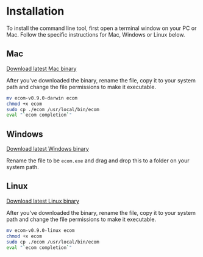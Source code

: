 # Installation
To install the command line tool, first open a terminal window on your PC or Mac. Follow the specific instructions for Mac, Windows or Linux below.

## Mac <Badge text="v0.9.0"/> <Badge text="alpha" type="warn"/>
[Download latest Mac binary](/downloads/mac/ecom-v0.9.0-darwin)

After you've downloaded the binary, rename the file, copy it to your system path and change the file permissions to make it executable.


``` bash
mv ecom-v0.9.0-darwin ecom
chmod +x ecom
sudo cp ./ecom /usr/local/bin/ecom
eval "`ecom completion`"
```

## Windows <Badge text="v0.9.0"/> <Badge text="alpha" type="warn"/>
[Download latest Windows binary](/downloads/windows/ecom-v0.9.0.exe)

Rename the file to be `ecom.exe` and drag and drop this to a folder on your system path.

## Linux <Badge text="v0.9.0"/> <Badge text="alpha" type="warn"/>
[Download latest Linux binary](/downloads/linux/ecom-v0.9.0-linux)

After you've downloaded the binary, rename the file, copy it to your system path and change the file permissions to make it executable.


``` bash
mv ecom-v0.9.0-linux ecom
chmod +x ecom
sudo cp ./ecom /usr/local/bin/ecom
eval "`ecom completion`"
```
